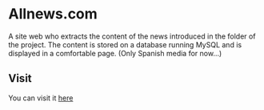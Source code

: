 # Allnews.com

A site web who extracts the content of the news introduced in the folder of the project. The content is stored on a database running MySQL and is displayed in a comfortable page. (Only Spanish media for now...)

## Visit

You can visit it [here](http://franp.xyz/pages/PY-20-PaginaDeNoticias/)